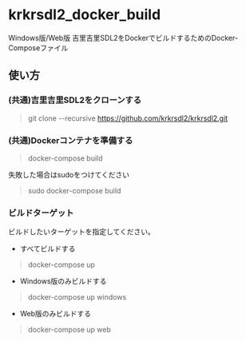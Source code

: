# krkrsdl2_docker_build
Windows版/Web版 吉里吉里SDL2をDockerでビルドするためのDocker-Composeファイル

## 使い方

### (共通)吉里吉里SDL2をクローンする
>git clone --recursive https://github.com/krkrsdl2/krkrsdl2.git

### (共通)Dockerコンテナを準備する
>docker-compose build

失敗した場合はsudoをつけてください

>sudo docker-compose build

### ビルドターゲット
ビルドしたいターゲットを指定してください。

- すべてビルドする

>docker-compose up

- Windows版のみビルドする

>docker-compose up windows

- Web版のみビルドする

>docker-compose up web